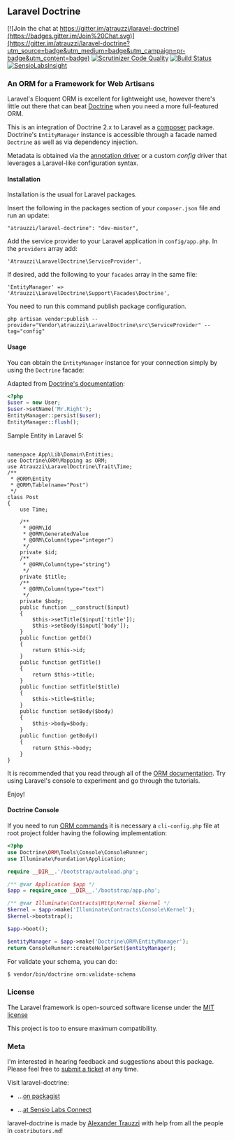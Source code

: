## Laravel Doctrine

[![Join the chat at https://gitter.im/atrauzzi/laravel-doctrine](https://badges.gitter.im/Join%20Chat.svg)](https://gitter.im/atrauzzi/laravel-doctrine?utm_source=badge&utm_medium=badge&utm_campaign=pr-badge&utm_content=badge)
[![Scrutinizer Code Quality](https://scrutinizer-ci.com/g/atrauzzi/laravel-doctrine/badges/quality-score.png?b=master)](https://scrutinizer-ci.com/g/atrauzzi/laravel-doctrine/?branch=master) [![Build Status](https://scrutinizer-ci.com/g/atrauzzi/laravel-doctrine/badges/build.png?b=master)](https://scrutinizer-ci.com/g/atrauzzi/laravel-doctrine/build-status/master)
[![SensioLabsInsight](https://insight.sensiolabs.com/projects/aafa61ff-7e01-4c1a-be61-793f5b04cd35/mini.png)](https://insight.sensiolabs.com/projects/aafa61ff-7e01-4c1a-be61-793f5b04cd35)

### An ORM for a Framework for Web Artisans

Laravel's Eloquent ORM is excellent for lightweight use, however there's little out there that can beat [Doctrine](http://goo.gl/oWVD3) when you need a more full-featured ORM.

This is an integration of Doctrine 2.x to Laravel as a [composer](http://goo.gl/gp9HO) package. Doctrine's `EntityManager` instance is accessible through a facade named `Doctrine` as well as via dependency injection.

Metadata is obtained via the [annotation driver](http://goo.gl/dHy9a) or a custom _config_ driver that leverages a Laravel-like configuration syntax. 


#### Installation

Installation is the usual for Laravel packages.

Insert the following in the packages section of your `composer.json` file and run an update:

    "atrauzzi/laravel-doctrine": "dev-master",

Add the service provider to your Laravel application in `config/app.php`. In the `providers` array add:

    'Atrauzzi\LaravelDoctrine\ServiceProvider',

If desired, add the following to your `facades` array in the same file:

    'EntityManager' => 'Atrauzzi\LaravelDoctrine\Support\Facades\Doctrine',

You need to run this command publish package configuration.

`php artisan vendor:publish --provider="Vendor\atrauzzi\LaravelDoctrine\src\ServiceProvider" --tag="config"`


#### Usage

You can obtain the `EntityManager` instance for your connection simply by using the `Doctrine` facade:

Adapted from [Doctrine's documentation](http://goo.gl/XQ3qg):

```php
<?php
$user = new User;
$user->setName('Mr.Right');
EntityManager::persist($user);
EntityManager::flush();
```
Sample Entity in Laravel 5:

```

namespace App\Lib\Domain\Entities;
use Doctrine\ORM\Mapping as ORM;
use Atrauzzi\LaravelDoctrine\Trait\Time;
/**
 * @ORM\Entity
 * @ORM\Table(name="Post")
 */
class Post
{
    use Time;

    /**
     * @ORM\Id
     * @ORM\GeneratedValue
     * @ORM\Column(type="integer")
     */
    private $id;
    /**
     * @ORM\Column(type="string")
     */
    private $title;
    /**
     * @ORM\Column(type="text")
     */
    private $body;
    public function __construct($input)
    {
        $this->setTitle($input['title']);
        $this->setBody($input['body']);
    }
    public function getId()
    {
        return $this->id;
    }
    public function getTitle()
    {
        return $this->title;
    }
    public function setTitle($title)
    {
        $this->title=$title;
    }
    public function setBody($body)
    {
        $this->body=$body;
    }
    public function getBody()
    {
        return $this->body;
    }
}
```

It is recommended that you read through all of the [ORM documentation](http://goo.gl/kpAeX).  Try using Laravel's console to experiment and go through the tutorials.

Enjoy!


#### Doctrine Console

If you need to run [ORM commands](http://doctrine-orm.readthedocs.org/en/latest/reference/tools.html?highlight=command#command-overview) it is necessary a `cli-config.php` file at root project folder having the following implementation:

```php
<?php
use Doctrine\ORM\Tools\Console\ConsoleRunner;
use Illuminate\Foundation\Application;

require __DIR__.'/bootstrap/autoload.php';

/** @var Application $app */
$app = require_once __DIR__.'/bootstrap/app.php';

/** @var Illuminate\Contracts\Http\Kernel $kernel */
$kernel = $app->make('Illuminate\Contracts\Console\Kernel');
$kernel->bootstrap();

$app->boot();

$entityManager = $app->make('Doctrine\ORM\EntityManager');
return ConsoleRunner::createHelperSet($entityManager);
```

For validate your schema, you can do:

```bash
$ vendor/bin/doctrine orm:validate-schema
```


### License

The Laravel framework is open-sourced software license under the [MIT license](http://goo.gl/tuwnQ)

This project is too to ensure maximum compatibility.

### Meta

I'm interested in hearing feedback and suggestions about this package.  Please feel free to [submit a ticket](http://goo.gl/KU6B8) at any time.

Visit laravel-doctrine:

* ...[on packagist](http://goo.gl/YH4C0)

* ...[at Sensio Labs Connect](http://goo.gl/IL6Em)

laravel-doctrine is made by [Alexander Trauzzi](http://goo.gl/QabWv) with help from all the people in `contributors.md`!
